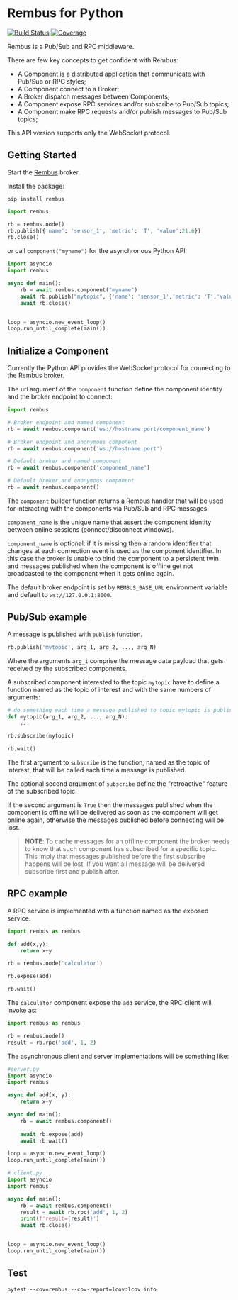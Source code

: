# Rembus for Python

[![Build Status](https://github.com/cardo-org/rembus.python/actions/workflows/python-app.yml/badge.svg?branch=main)](https://github.com/cardo-org/rembus.python/actions/workflows/CI.yml?query=branch%3Amain)
[![Coverage](https://codecov.io/gh/cardo-org/rembus.python/branch/main/graph/badge.svg)](https://codecov.io/gh/cardo-org/rembus.python)

Rembus is a Pub/Sub and RPC middleware.

There are few key concepts to get confident with Rembus:

- A Component is a distributed application that communicate with Pub/Sub or RPC styles;
- A Component connect to a Broker;
- A Broker dispatch messages between Components;
- A Component expose RPC services and/or subscribe to Pub/Sub topics;
- A Component make RPC requests and/or publish messages to Pub/Sub topics;

This API version supports only the WebSocket protocol.

## Getting Started

Start the [Rembus](https://cardo-org.github.io/Rembus.python/stable/) broker.

Install the package:

```shell
pip install rembus
```

```python
import rembus

rb = rembus.node()
rb.publish({'name': 'sensor_1', 'metric': 'T', 'value':21.6})
rb.close()
```

or call `component("myname")` for the asynchronous Python API:

```python
import asyncio
import rembus

async def main():
    rb = await rembus.component("myname")
    await rb.publish("mytopic", {'name': 'sensor_1','metric': 'T','value':21.6})
    await rb.close()


loop = asyncio.new_event_loop()
loop.run_until_complete(main())

```

## Initialize a Component

Currently the Python API provides the WebSocket protocol for connecting to the Rembus broker.

The url argument of the `component` function define the component identity and the broker endpoint to connect:

```python
import rembus

# Broker endpoint and named component
rb = await rembus.component('ws://hostname:port/component_name')

# Broker endpoint and anonymous component 
rb = await rembus.component('ws://hostname:port')

# Default broker and named component 
rb = await rembus.component('component_name')

# Default broker and anonymous component 
rb = await rembus.component()
```

The `component` builder function returns a Rembus handler that will be used for interacting with the components via Pub/Sub and RPC messages.

`component_name` is the unique name that assert the component identity between online sessions (connect/disconnect windows).

`component_name` is optional: if it is missing then a random identifier that changes at each connection event is used as the component identifier. In this case the broker is unable to bind the component to a persistent twin and messages published when the component is offline get not broadcasted to the component when it gets online again.

The default broker endpoint is set by `REMBUS_BASE_URL` environment variable and default to `ws://127.0.0.1:8000`.

## Pub/Sub example

A message is published with `publish` function.

```python
rb.publish('mytopic', arg_1, arg_2, ..., arg_N)
```

Where the arguments `arg_i` comprise the message data payload that gets received by the subscribed components.

A subscribed component interested to the topic `mytopic` have to define a function named as the topic of interest and with the same numbers of arguments:

```python
# do something each time a message published to topic mytopic is published
def mytopic(arg_1, arg_2, ..., arg_N):
    ...

rb.subscribe(mytopic)

rb.wait()
```

The first argument to `subscribe` is the function, named as the topic of interest, that will be called each time a message is published.

The optional second argument of `subscribe` define the "retroactive" feature of the
subscribed topic.

If the second argument is `True` then the messages published when the component is offline will be delivered as soon as the component will get online again, otherwise
the messages published before connecting will be lost.

> **NOTE**: To cache messages for an offline component the broker needs to know that such component has subscribed for a specific topic. This imply that messages published before the first subscribe happens will be lost. If you want all message will be delivered subscribe first and publish after.  

## RPC example

A RPC service is implemented with a function named as the exposed service.

```python
import rembus as rembus

def add(x,y):
    return x+y

rb = rembus.node('calculator')

rb.expose(add)

rb.wait()
```

The `calculator` component expose the `add` service, the RPC client will invoke as:

```python
import rembus as rembus

rb = rembus.node()
result = rb.rpc('add', 1, 2)
```

The asynchronous client and server implementations will be something like:

```python
#server.py
import asyncio
import rembus

async def add(x, y):
    return x+y

async def main():
    rb = await rembus.component()
    
    await rb.expose(add)
    await rb.wait()

loop = asyncio.new_event_loop()
loop.run_until_complete(main())
```

```python
# client.py
import asyncio
import rembus

async def main():
    rb = await rembus.component()
    result = await rb.rpc('add', 1, 2)
    print(f'result={result}')
    await rb.close()


loop = asyncio.new_event_loop()
loop.run_until_complete(main())
```

## Test

```shell
pytest --cov=rembus --cov-report=lcov:lcov.info
```
